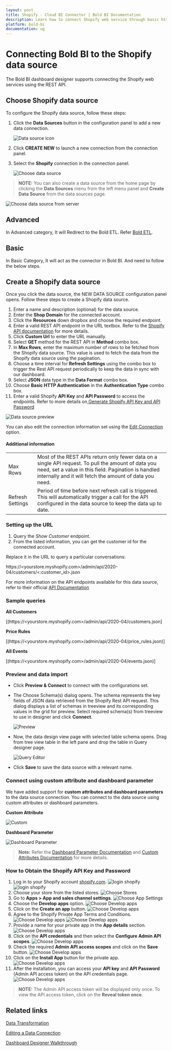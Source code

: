 ```yaml
---
layout: post
title: Shopify - Cloud BI Connector | Bold BI Documentation
description: Learn how to connect Shopify web service through basic http authentication with cloud-hosted Bold BI and create data source for widget configuration.
platform: bold-bi
documentation: ug
---
```


# Connecting Bold BI to the Shopify data source
The Bold BI dashboard designer supports connecting the Shopify web services using the REST API. 

## Choose Shopify data source
To configure the Shopify data source, follow these steps:
1. Click the **Data Sources** button in the configuration panel to add a new data connection.

   ![Data source icon](/static/assets/working-with-datasource/data-connectors/images/common/DataSourcesIcon.png)

2. Click **CREATE NEW** to launch a new connection from the connection panel.
3. Select the **Shopify** connection in the connection panel.

   ![Choose data source](/static/assets/working-with-datasource/data-connectors/images/Shopify/ChooseDS.png)

> **NOTE:** You can also create a data source from the home page by clicking the **Data Sources** menu from the left menu panel and **Create Data Source** from the data sources page.

   ![Choose data source from server](/static/assets/working-with-datasource/data-connectors/images/Shopify/ChooseDS_Server.png)

## Advanced
In Advanced category, It will Redirect to the Bold ETL. Refer [Bold ETL](/managing-resources/manage-data-sources/#advanced-category).

## Basic
In Basic Category, It will act as the connector in Bold BI. And need to follow the below steps.

## Create a Shopify data source
Once you click the data source, the NEW DATA SOURCE configuration panel opens. Follow these steps to create a Shopify data source.
1. Enter a name and description (optional) for the data source.
2. Enter the **Shop Domain** for the connected account.
3. Click the **Resources** down dropbox and choose the required endpoint.
4. Enter a valid REST API endpoint in the URL textbox. Refer to the [Shopify API documentation](https://shopify.dev/docs/admin-api/rest/reference) for more details.
5. Click **Custom Url** to enter the URL manually.
6. Select **GET** method for the REST API in **Method** combo box.
7. In **Max Rows**, enter the maximum number of rows to be fetched from the Shopify data source. This value is used to fetch the data from the Shopify data source using the pagination.
8. Choose a time interval for **Refresh Settings** using the combo box to trigger the Rest API request periodically to keep the data in sync with our dashboard.  
9. Select **JSON** data type in the **Data Format** combo box.
10. Choose **Basic HTTP Authentication** in the **Authentication Type** combo box.
11. Enter a valid Shopify **API Key** and **API Password** to access the endpoints. Refer to more details on<a href ="#GenerateAPIKey"> Generate Shopify API Key and API Password</a>

![Data source preview](/static/assets/working-with-datasource/data-connectors/images/Shopify/DataSourcesView.png)

You can also edit the connection information set using the [Edit Connection](/working-with-data-sources/editing-a-data-connection/) option.

#### Additional information
<table width="600">
<tr>
<td>
Max Rows
</td>
<td>
Most of the REST APIs return only fewer data on a single API request. To pull the amount of data you need, set a value in this field.  
Pagination is handled internally and it will fetch the amount of data you need.
</td>
</tr>
<tr>
<td>
Refresh Settings
</td>
<td>
Period of time before next refresh call is triggered. This will automatically trigger a call for the API configured in the data source to keep the data up to date.
</td>
</tr>
</table>

### Setting up the URL

1. Query the <i>Show Customer</i> endpoint.
2. From the listed information, you can get the customer id for the connected account.

Replace it in the URL to query a particular conversations:

https://<yourstore.myshopify.com>/admin/api/2020-04/customers/<:customer_id>.json

For more information on the API endpoints available for this data source, refer to their official [API Documentation](https://shopify.dev/docs/admin-api/rest/reference)

### Sample queries

**All Customers**

[(https://<yourstore.myshopify.com>/admin/api/2020-04/customers.json]

**Price Rules**

[(https://<yourstore.myshopify.com>/admin/api/2020-04/price_rules.json)]

**All Events**

[(https://<yourstore.myshopify.com>/admin/api/2020-04/events.json)]


### Preview and data import
* Click **Preview & Connect** to connect with the configurations set.
* The Choose Schema(s) dialog opens. The schema represents the key fields of JSON data retrieved from the Shopify Rest API request. This dialog displays a list of schemas in treeview and its corresponding values in the grid for preview. Select required schema(s) from treeview to use in designer and click **Connect**.

   ![Preview](/static/assets/working-with-datasource/data-connectors/images/common/Preview.png)

* Now, the data design view page with selected table schema opens. Drag from tree view table in the left pane and drop the table in Query designer page.

   ![Query Editor](/static/assets/working-with-datasource/data-connectors/images/common/QueryEditor.png)

* Click **Save** to save the data source with a relevant name.

### Connect using custom attribute and dashboard parameter

We have added support for **custom attributes and dashboard parameters** to the data source connection. You can connect to the data source using custom attributes or dashboard parameters.

**Custom Attribute**

![Custom](/static/assets/working-with-datasource/data-connectors/images/Shopify/Custom.png)

**Dashboard Parameter**

![Dashboard Parameter](/static/assets/working-with-datasource/data-connectors/images/Shopify/Dashboardparameter.png)

>**Note:** Refer the [Dashboard Parameter Documentation](https://help.boldbi.com/working-with-data-sources/dashboard-parameter/) and [Custom Attributes Documentation](https://help.boldbi.com/working-with-data-sources/configuring-custom-attribute/) for more details.

<p id="GenerateAPIKey"></a>

### How to Obtain the Shopify API Key and Password

1. Log in to your Shopify account [shopify.com](https://accounts.shopify.com/store-login).
   ![login shopify](/static/assets/working-with-datasource/data-connectors/images/Shopify/login.png)
   ![login shopify](/static/assets/working-with-datasource/data-connectors/images/Shopify/password.png)
2. Choose your store from the listed stores.
   ![Choose Stores](/static/assets/working-with-datasource/data-connectors/images/Shopify/Choose_Stores.png)
3. Go to **Apps > App and sales channel settings**.
   ![Choose App Settings](/static/assets/working-with-datasource/data-connectors/images/Shopify/App_Settings.png)
4. Choose the **Develop apps** option.
   ![Choose Develop apps](/static/assets/working-with-datasource/data-connectors/images/Shopify/Develop_Apps.png)
5. Click on the **Create an app** button.
   ![Choose Develop apps](/static/assets/working-with-datasource/data-connectors/images/Shopify/create_app.png)
6. Agree to the Shopify Private App Terms and Conditions.
   ![Choose Develop apps](/static/assets/working-with-datasource/data-connectors/images/Shopify/allow.png)
   ![Choose Develop apps](/static/assets/working-with-datasource/data-connectors/images/Shopify/allowstep.png)
7. Provide a name for your private app in the **App details** section.
   ![Choose Develop apps](/static/assets/working-with-datasource/data-connectors/images/Shopify/create_appName.png)
8. Click on the **API credentials** and then select the **Configure Admin API scopes**.
   ![Choose Develop apps](/static/assets/working-with-datasource/data-connectors/images/Shopify/admin_conig.png)
9. Check the required **Admin API access scopes** and click on the **Save** button.
   ![Choose Develop apps](/static/assets/working-with-datasource/data-connectors/images/Shopify/save_admin.png)
10. Click on the **Install App** button for the private app.
   ![Choose Develop apps](/static/assets/working-with-datasource/data-connectors/images/Shopify/install_app.png)
11. After the installation, you can access your **API key** and **API Password** (Admin API access token) on the API credentials page.
   ![Choose Develop apps](/static/assets/working-with-datasource/data-connectors/images/Shopify/apikey.png)

> **NOTE:** The Admin API access token will be displayed only once. To view the API access token, click on the **Reveal token once**.

## Related links
[Data Transformation](/working-with-data-sources/data-modeling/joining-table/)

[Editing a Data Connection](/working-with-data-sources/editing-a-data-connection/)   

[Dashboard Designer Walkthrough](/getting-started/creating-dashboard/)
